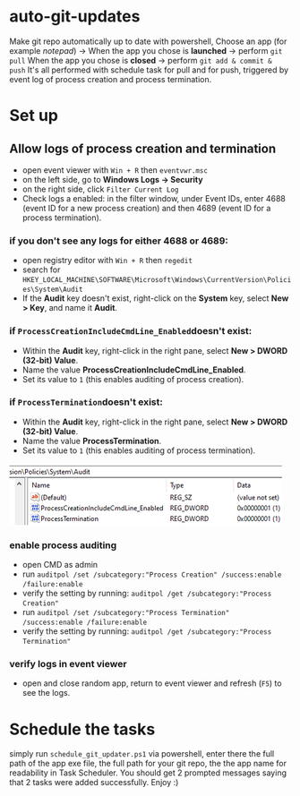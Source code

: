 # auto-git-updates
Make git repo automatically up to date with powershell,
Choose an app (for example *notepad*) ->
When the app you chose is **launched** -> perform `git pull`
When the app you chose is **closed** -> perform `git add & commit & push`
It's all performed with schedule task for pull and for push, triggered by event log of process creation and process termination.

# Set up
## Allow logs of process creation and termination
* open event viewer with `Win + R` then `eventvwr.msc`
* on the left side, go to **Windows Logs -> Security**
* on the right side, click `Filter Current Log`
* Check logs a enabled: in the filter window, under Event IDs, enter 4688 (event ID for a new process creation) and then 4689 (event ID for a process termination).
### if you don't see any logs for either 4688 or 4689:
* open registry editor with `Win + R` then `regedit`
* search for `HKEY_LOCAL_MACHINE\SOFTWARE\Microsoft\Windows\CurrentVersion\Policies\System\Audit`
* If the **Audit** key doesn't exist, right-click on the **System** key, select **New > Key**, and name it **Audit**.
### if `ProcessCreationIncludeCmdLine_Enabled`doesn't exist:
* Within the **Audit** key, right-click in the right pane, select **New > DWORD (32-bit) Value**.
* Name the value **ProcessCreationIncludeCmdLine_Enabled**.
* Set its value to `1` (this enables auditing of process creation).
### if `ProcessTermination`doesn't exist:
* Within the **Audit** key, right-click in the right pane, select **New > DWORD (32-bit) Value**.
* Name the value **ProcessTermination**.
* Set its value to `1` (this enables auditing of process termination).
  
![alt text](registry_values.png)
### enable process auditing
* open CMD as admin
* run `auditpol /set /subcategory:"Process Creation" /success:enable /failure:enable`
* verify the setting by running: `auditpol /get /subcategory:"Process Creation"`
* run `auditpol /set /subcategory:"Process Termination" /success:enable /failure:enable`
* verify the setting by running: `auditpol /get /subcategory:"Process Termination"`
### verify logs in event viewer
* open and close random app, return to event viewer and refresh (`F5`) to see the logs.

# Schedule the tasks
simply run `schedule_git_updater.ps1` via powershell,
enter there the full path of the app exe file,
the full path for your git repo,
the the app name for readability in Task Scheduler.
You should get 2 prompted messages saying that 2 tasks were added successfully.
Enjoy :)